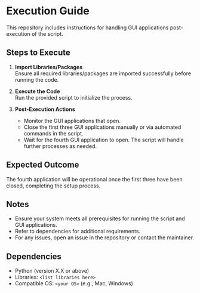 # Execution Guide

This repository includes instructions for handling GUI applications post-execution of the script.

## Steps to Execute

1. **Import Libraries/Packages**  
   Ensure all required libraries/packages are imported successfully before running the code.

2. **Execute the Code**  
   Run the provided script to initialize the process.

3. **Post-Execution Actions**  
   - Monitor the GUI applications that open.
   - Close the first three GUI applications manually or via automated commands in the script.
   - Wait for the fourth GUI application to open. The script will handle further processes as needed.

## Expected Outcome

The fourth application will be operational once the first three have been closed, completing the setup process.

## Notes

- Ensure your system meets all prerequisites for running the script and GUI applications.  
- Refer to dependencies for additional requirements.  
- For any issues, open an issue in the repository or contact the maintainer.

## Dependencies

- Python (version X.X or above)
- Libraries: `<list libraries here>`
- Compatible OS: `<your OS>` (e.g., Mac, Windows)

